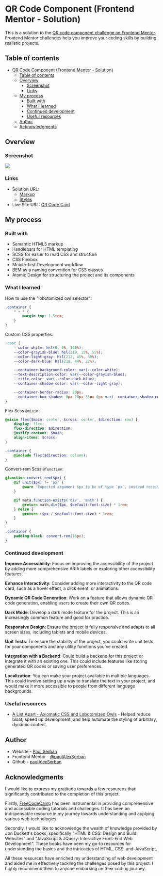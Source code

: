 # QR Code Component (Frontend Mentor - Solution)

This is a solution to the [QR code component challenge on Frontend Mentor](https://www.frontendmentor.io/challenges/qr-code-component-iux_sIO_H). Frontend Mentor challenges help you improve your coding skills by building realistic projects.

## Table of contents

- [QR Code Component (Frontend Mentor - Solution)](#qr-code-component-frontend-mentor---solution)
    - [Table of contents](#table-of-contents)
    - [Overview](#overview)
        - [Screenshot](#screenshot)
        - [Links](#links)
    - [My process](#my-process)
        - [Built with](#built-with)
        - [What I learned](#what-i-learned)
        - [Continued development](#continued-development)
        - [Useful resources](#useful-resources)
    - [Author](#author)
    - [Acknowledgments](#acknowledgments)

## Overview

### Screenshot

![](https://github.com/paulAlexSerban/wbk--fe-playground--javascript/blob/main/frontend/generic-component-library/src/library/patterns/card/assets/qr-code-card/screenshots/Screen%20Shot%202023-07-30%20at%2020.31.46.png?raw=true)

### Links

- Solution URL:
    - [Markup](https://github.com/paulAlexSerban/wbk--fe-playground--javascript/blob/main/frontend/generic-component-library/src/library/patterns/card/markup/qr-code-card.entry.hbs)
    - [Styles](https://github.com/paulAlexSerban/wbk--fe-playground--javascript/blob/main/frontend/generic-component-library/src/library/patterns/card/scss/qr-code-card.entry.scss)
- Live Site URL: [QR Code Card](https://paulalexserban.github.io/wbk--fe-playground--javascript/generic-component-library/library/patterns/card/qr-code-card.html)

## My process

### Built with

- Semantic HTML5 markup
- Handlebars for HTML templating
- SCSS for easier to read CSS and structure
- CSS Flexbox
- Mobile-first Development workflow
- BEM as a naming convention for CSS classes
- Atomic Design for structuring the project and its components

### What I learned

How to use the "lobotomized owl selector":

```scss
.container {
    * + * {
        margin-top: 1.5rem;
    }
}
```

Custom CSS properties:

```scss
:root {
    --color-white: hsl(0, 0%, 100%);
    --color-grayish-blue: hsl(219, 15%, 55%);
    --color-light-gray: hsl(212, 45%, 89%);
    --color-dark-blue: hsl(218, 44%, 22%);

    --container-background-color: var(--color-white);
    --text-description-color: var(--color-grayish-blue);
    --title-color: var(--color-dark-blue);
    --container-shadow-color: var(--color-light-gray);

    --container-border-radius: 20px;
    --container-box-shadow: 0px 20px 35px 0px var(--container-shadow-color);
}
```

Flex Scss `@mixin`:

```scss
@mixin flex($main: center, $cross: center, $direction: row) {
    display: flex;
    flex-direction: $direction;
    justify-content: $main;
    align-items: $cross;
}

.container {
    @include flex($direction: column);
}
```

Convert-rem Scss `@function`:

```scss
@function convert-rem($px) {
    @if unit($px) != 'px' {
        @warn "Expected argument $px to be of type `px`, instead received: `#{unit($px)}`";
    }

    @if meta.function-exists('div', 'math') {
        @return math.div($px, $default-font-size) * 1rem;
    } @else {
        @return ($px / $default-font-size) * 1rem;
    }
}

.container {
    padding-block: convert-rem(16px);
}
```

### Continued development

**Improve Accessibility**: Focus on improving the accessibility of the project by adding more comprehensive ARIA labels or exploring other accessibility features.

**Enhance Interactivity**: Consider adding more interactivity to the QR code card, such as a hover effect, a click event, or animations.

**Dynamic QR Code Generation**: Work on a feature that allows dynamic QR code generation, enabling users to create their own QR codes.

**Dark Mode**: Develop a dark mode feature for the project. This is an increasingly common feature and good for practice.

**Responsive Design**: Ensure the project is fully responsive and adapts to all screen sizes, including tablets and mobile devices.

**Unit Tests**: To ensure the stability of the project, you could write unit tests for your components and any utility functions you've created.

**Integration with a Backend**: Could build a backend for this project or integrate it with an existing one. This could include features like storing generated QR codes or saving user preferences.

**Localization**: You can make your project available in multiple languages. This could involve setting up a way to translate the text in your project, and would make it more accessible to people from different language backgrounds.

### Useful resources

- [A List Apart - Axiomatic CSS and Lobotomized Owls](https://alistapart.com/article/axiomatic-css-and-lobotomized-owls/) - Helped reduce bloat, speed up development, and help automate the styling of arbitrary, dynamic content.

## Author

- Website - [Paul Serban](https://paulserban.eu)
- Frontend Mentor - [@paulAlexSerban](https://www.frontendmentor.io/profile/paulAlexSerban)
- Github - [paulAlexSerban](https://github.com/paulAlexSerban)

## Acknowledgments

I would like to express my gratitude towards a few resources that significantly contributed to the completion of this project.

Firstly, [FreeCodeCamp](https://www.freecodecamp.org/) has been instrumental in providing comprehensive and accessible coding tutorials and challenges. It has been an indispensable resource in my journey towards understanding and applying various web technologies.

Secondly, I would like to acknowledge the wealth of knowledge provided by Jon Duckett's books, specifically "HTML & CSS: Design and Build Websites" and "JavaScript & JQuery: Interactive Front-End Web Development". These books have been my go-to resources for understanding the basics and the intricacies of HTML, CSS, and JavaScript.

All these resources have enriched my understanding of web development and aided me in effectively tackling the challenges posed by this project. I highly recommend them to anyone embarking on their coding journey.
